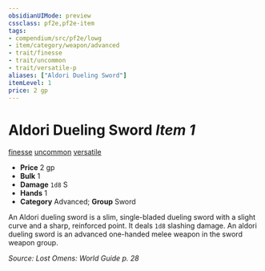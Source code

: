 ```yaml
---
obsidianUIMode: preview
cssclass: pf2e,pf2e-item
tags:
- compendium/src/pf2e/lowg
- item/category/weapon/advanced
- trait/finesse
- trait/uncommon
- trait/versatile-p
aliases: ["Aldori Dueling Sword"]
itemLevel: 1
price: 2 gp
---
```

# Aldori Dueling Sword *Item 1*  
[finesse](../../../rules/traits/finesse.md)  [uncommon](../../../rules/traits/uncommon.md)  [versatile <p>](../../../rules/traits/versatile.md)  

- **Price** 2 gp
- **Bulk** 1
- **Damage** `1d8` S
- **Hands** 1
- **Category** Advanced; **Group** Sword 

An Aldori dueling sword is a slim, single-bladed dueling sword with a slight curve and a sharp, reinforced point. It deals `1d8` slashing damage. An aldori dueling sword is an advanced one-handed melee weapon in the sword weapon group.

*Source: Lost Omens: World Guide p. 28*